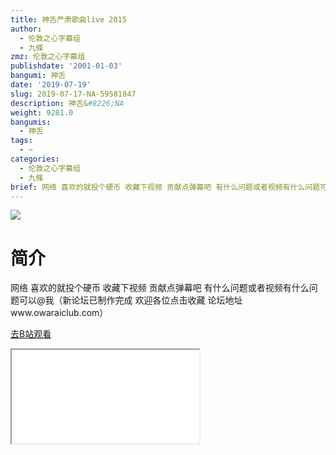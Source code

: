 ```yaml
---
title: 神舌严肃歌曲live 2015
author:
  - 伦敦之心字幕组
  - 九條
zmz: 伦敦之心字幕组
publishdate: '2001-01-03'
bangumi: 神舌
date: '2019-07-19'
slug: 2019-07-17-NA-59581847
description: 神舌&#8226;NA
weight: 9281.0
bangumis:
  - 神舌
tags:
  - ~
categories:
  - 伦敦之心字幕组
  - 九條
brief: 网络 喜欢的就投个硬币 收藏下视频 贡献点弹幕吧 有什么问题或者视频有什么问题可以@我（新论坛已制作完成 欢迎各位点击收藏 论坛地址www.owaraiclub.com）
---
```

![](https://raw.githubusercontent.com/tcgriffith/owaraisite/master/static/tmpimg/812823654c0ccad2f4892dc62f49d257be5b2eef.jpg.480.jpg)
# 简介  
网络
喜欢的就投个硬币 收藏下视频 贡献点弹幕吧 有什么问题或者视频有什么问题可以@我（新论坛已制作完成 欢迎各位点击收藏 论坛地址www.owaraiclub.com）  

[去B站观看](https://www.bilibili.com/video/av59581847/)
<div class ="resp-container"><iframe class="testiframe" src="//player.bilibili.com/player.html?aid=59581847"", scrolling="no", allowfullscreen="true" > </iframe></div> 
